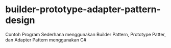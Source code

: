 # builder-prototype-adapter-pattern-design
Contoh Program Sederhana menggunakan Builder Pattern, Prototype Patter, dan Adapter Pattern menggunakan C#
